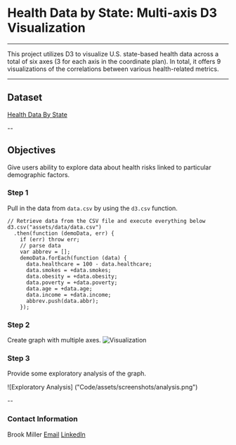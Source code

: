 # Health Data by State: Multi-axis D3 Visualization

***

This project utilizes D3 to visualize U.S. state-based health data across a total of six axes (3 for each axis in the coordinate plan). In total, it offers 9 visualizations of the correlations between various health-related metrics.

---

## Dataset
[Health Data By State](https://github.com/millerbrook/Multi-Axis_D3_Visualization/tree/main/Code/assets/data/data.csv)

--

## Objectives
Give users ability to explore data about health risks linked to particular demographic factors.

### Step 1

Pull in the data from `data.csv` by using the `d3.csv` function.

```
// Retrieve data from the CSV file and execute everything below
d3.csv("assets/data/data.csv")
  .then(function (demoData, err) {
    if (err) throw err;
    // parse data
    var abbrev = [];
    demoData.forEach(function (data) {
      data.healthcare = 100 - data.healthcare;
      data.smokes = +data.smokes;
      data.obesity = +data.obesity;
      data.poverty = +data.poverty;
      data.age = +data.age;
      data.income = +data.income;
      abbrev.push(data.abbr);
    });
```
### Step 2

Create graph with multiple axes.
![Visualization]("Code/assets/screenshots/graph.png")

### Step 3

Provide some exploratory analysis of the graph.

![Exploratory Analysis] ("Code/assets/screenshots/analysis.png")

--
### Contact Information

Brook Miller
[Email](millerbrook@gmail.com)
[LinkedIn](www.linkedin.com/in/brook-miller-data)
